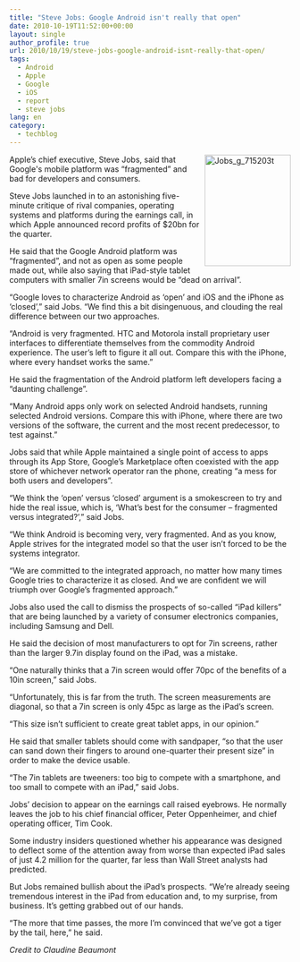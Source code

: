 ```yaml
---
title: "Steve Jobs: Google Android isn't really that open"
date: 2010-10-19T11:52:00+00:00
layout: single
author_profile: true
url: 2010/10/19/steve-jobs-google-android-isnt-really-that-open/
tags:
  - Android
  - Apple
  - Google
  - iOS
  - report
  - steve jobs
lang: en
category: 
  - techblog
---
```

[<img title="Jobs_g_715203t" border="0" alt="Jobs_g_715203t" align="right" src="http://lh3.ggpht.com/_vaUVXcmC3OI/TL1_fVK0e2I/AAAAAAAACuw/I2Fl8moxCg0/Jobs_g_715203t_thumb%5B3%5D.jpg?imgmax=800" width="154" height="199" />](http://lh3.ggpht.com/_vaUVXcmC3OI/TL1_dyM2ApI/AAAAAAAACus/K9wZ_3AaZN4/s1600-h/Jobs_g_715203t%5B5%5D.jpg)Apple’s chief executive, Steve Jobs, said that Google's mobile platform was “fragmented” and bad for developers and consumers.

Steve Jobs launched in to an astonishing five-minute critique of rival companies, operating systems and platforms during the earnings call, in which Apple announced record profits of $20bn for the quarter.

He said that the Google Android platform was “fragmented”, and not as open as some people made out, while also saying that iPad-style tablet computers with smaller 7in screens would be “dead on arrival”.

“Google loves to characterize Android as ‘open’ and iOS and the iPhone as ‘closed’,” said Jobs. “We find this a bit disingenuous, and clouding the real difference between our two approaches.

“Android is very fragmented. HTC and Motorola install proprietary user interfaces to differentiate themselves from the commodity Android experience. The user’s left to figure it all out. Compare this with the iPhone, where every handset works the same.”

He said the fragmentation of the Android platform left developers facing a “daunting challenge”.

“Many Android apps only work on selected Android handsets, running selected Android versions. Compare this with iPhone, where there are two versions of the software, the current and the most recent predecessor, to test against.”

Jobs said that while Apple maintained a single point of access to apps through its App Store, Google’s Marketplace often coexisted with the app store of whichever network operator ran the phone, creating “a mess for both users and developers”.

“We think the ‘open’ versus ‘closed’ argument is a smokescreen to try and hide the real issue, which is, ‘What’s best for the consumer – fragmented versus integrated?’,” said Jobs.

“We think Android is becoming very, very fragmented. And as you know, Apple strives for the integrated model so that the user isn’t forced to be the systems integrator.

“We are committed to the integrated approach, no matter how many times Google tries to characterize it as closed. And we are confident we will triumph over Google’s fragmented approach.”

Jobs also used the call to dismiss the prospects of so-called “iPad killers” that are being launched by a variety of consumer electronics companies, including Samsung and Dell.

He said the decision of most manufacturers to opt for 7in screens, rather than the larger 9.7in display found on the iPad, was a mistake.

“One naturally thinks that a 7in screen would offer 70pc of the benefits of a 10in screen,” said Jobs.

“Unfortunately, this is far from the truth. The screen measurements are diagonal, so that a 7in screen is only 45pc as large as the iPad’s screen.

“This size isn’t sufficient to create great tablet apps, in our opinion.”

He said that smaller tablets should come with sandpaper, “so that the user can sand down their fingers to around one-quarter their present size” in order to make the device usable.

“The 7in tablets are tweeners: too big to compete with a smartphone, and too small to compete with an iPad,” said Jobs.

Jobs’ decision to appear on the earnings call raised eyebrows. He normally leaves the job to his chief financial officer, Peter Oppenheimer, and chief operating officer, Tim Cook.

Some industry insiders questioned whether his appearance was designed to deflect some of the attention away from worse than expected iPad sales of just 4.2 million for the quarter, far less than Wall Street analysts had predicted.

But Jobs remained bullish about the iPad’s prospects. “We’re already seeing tremendous interest in the iPad from education and, to my surprise, from business. It’s getting grabbed out of our hands.

“The more that time passes, the more I’m convinced that we’ve got a tiger by the tail, here,” he said.

_Credit to Claudine Beaumont_
